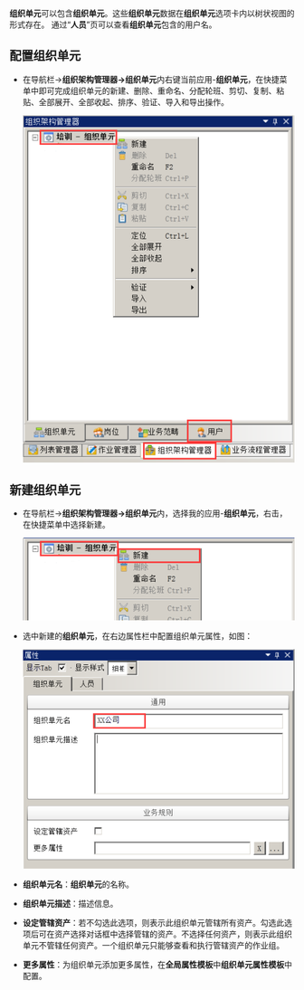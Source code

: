 
**组织单元**可以包含**组织单元**。这些**组织单元**数据在**组织单元**选项卡内以树状视图的形式存在。
通过“**人员**”页可以查看**组织单元**包含的用户名。

## 配置组织单元

* 在导航栏→**组织架构管理器→组织单元**内右键当前应用-**组织单元**，在快捷菜单中即可完成组织单元的新建、删除、重命名、分配轮班、剪切、复制、粘贴、全部展开、全部收起、排序、验证、导入和导出操作。

  ![1](/static/docimg/组织单元1.png)

## 新建组织单元

* 在导航栏→**组织架构管理器→组织单元**内，选择我的应用-**组织单元**，右击，在快捷菜单中选择新建。

  ![1](/static/docimg/组织单元2.png)

* 选中新建的**组织单元**，在右边属性栏中配置组织单元属性，如图：

  ![1](/static/docimg/组织单元3.png)

* **组织单元名**：**组织单元**的名称。

* **组织单元描述**：描述信息。

* **设定管辖资产**：若不勾选此选项，则表示此组织单元管辖所有资产。勾选此选项后可在资产选择对话框中选择管辖的资产。不选择任何资产，则表示此组织单元不管辖任何资产。一个组织单元只能够查看和执行管辖资产的作业组。

* **更多属性**：为组织单元添加更多属性，在**全局属性模板**中**组织单元属性模板**中配置。
